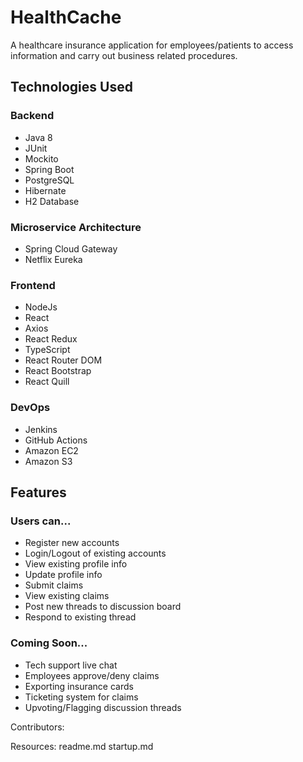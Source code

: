 # HealthCache

A healthcare insurance application for employees/patients to access information and carry out business related procedures. 

## Technologies Used

### Backend
- Java 8
- JUnit
- Mockito
- Spring Boot
- PostgreSQL
- Hibernate
- H2 Database



### Microservice Architecture
- Spring Cloud Gateway
- Netflix Eureka

### Frontend
- NodeJs
- React
- Axios
- React Redux
- TypeScript
- React Router DOM
- React Bootstrap
- React Quill

### DevOps
- Jenkins
- GitHub Actions
- Amazon EC2
- Amazon S3

## Features
### Users can...
- Register new accounts
- Login/Logout of existing accounts
- View existing profile info
- Update profile info
- Submit claims
- View existing claims 
- Post new threads to discussion board 
- Respond to existing thread

### Coming Soon...
- Tech support live chat
- Employees approve/deny claims
- Exporting insurance cards
- Ticketing system for claims
- Upvoting/Flagging discussion threads


Contributors:

Resources:
readme.md
startup.md

